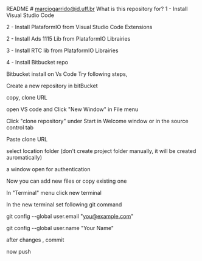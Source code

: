 README # marciogarrido@id.uff.br
What is this repository for?
1 - Install Visual Studio Code

2 - Install PlataformIO from Visual Studio Code Extensions

2 - Install Ads 1115 Lib from PlataformIO Librairies

3 - Install RTC lib from PlataformIO Librairies

4 - Install Bitbucket repo

Bitbucket install on Vs Code
Try following steps,

Create a new repository in bitBucket

copy, clone URL

open VS code and Click "New Window" in File menu

Click "clone repository" under Start in Welcome window or in the source control tab

Paste clone URL

select location folder (don't create project folder manually, it will be created auromatically)

a window open for authentication

Now you can add new files or copy existing one

In "Terminal" menu click new terminal

In the new terminal set following git command

git config --global user.email "you@example.com"

git config --global user.name "Your Name"

after changes , commit

now push